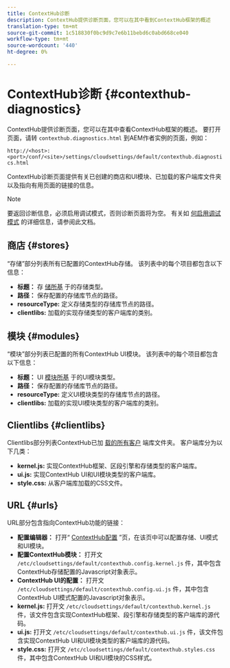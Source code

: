 ```yaml
---
title: ContextHub诊断
description: ContextHub提供诊断页面，您可以在其中看到ContextHub框架的概述
translation-type: tm+mt
source-git-commit: 1c518830f0bc9d9c7e6b11bebd6c0abd668ce040
workflow-type: tm+mt
source-wordcount: '440'
ht-degree: 0%

---
```



# ContextHub诊断 {#contexthub-diagnostics}

ContextHub提供诊断页面，您可以在其中查看ContextHub框架的概述。 要打开页面，请转 `contexthub.diagnostics.html` 到AEM作者实例的页面，例如：

`http://<host>:<port>/conf/<site>/settings/cloudsettings/default/contexthub.diagnostics.html`

ContextHub诊断页面提供有关已创建的商店和UI模块、已加载的客户端库文件夹以及指向有用页面的链接的信息。

>[!NOTE]
>
>要返回诊断信息，必须启用调试模式，否则诊断页面将为空。 有关如 [何启用调试模式](configuring-contexthub.md#debugging-contexthub) 的详细信息，请参阅此文档。

## 商店 {#stores}

“存储”部分列表所有已配置的ContextHub存储。 该列表中的每个项目都包含以下信息：

* **标题：** 存 [储所基](sample-stores.md) 于的存储类型。
* **路径：** 保存配置的存储库节点的路径。
* **resourceType:** 定义存储类型的存储库节点的路径。
* **clientlibs:** 加载的实现存储类型的客户端库的类别。

## 模块 {#modules}

“模块”部分列表已配置的所有ContextHub UI模块。 该列表中的每个项目都包含以下信息：

* **标题：** UI [模块所基](sample-modules.md) 于的UI模块类型。
* **路径：** 保存配置的存储库节点的路径。
* **resourceType:** 定义UI模块类型的存储库节点的路径。
* **clientlibs:** 加载的实现UI模块类型的客户端库的类别。

## Clientlibs {#clientlibs}

Clientlibs部分列表ContextHub已加 [载的所有客户](/help/implementing/developing/introduction/clientlibs.md) 端库文件夹。 客户端库分为以下几类：

* **kernel.js:** 实现ContextHub框架、区段引擎和存储类型的客户端库。
* **ui.js:** 实现ContextHub UI和UI模块类型的客户端库。
* **style.css:** 从客户端库加载的CSS文件。

## URL {#urls}

URL部分包含指向ContextHub功能的链接：

* **配置编辑器：** 打开“ [ContextHub配置](configuring-contexthub.md) ”页，在该页中可以配置存储、UI模式和UI模块。
* **配置ContextHub模块：** 打开文 `/etc/cloudsettings/default/contexthub.config.kernel.js` 件，其中包含ContextHub存储配置的Javascript对象表示。
* **ContextHub UI的配置：** 打开文 `/etc/cloudsettings/default/contexthub.config.ui.js` 件，其中包含ContextHub UI模式配置的Javascript对象表示。
* **kernel.js:** 打开文 `/etc/cloudsettings/default/contexthub.kernel.js` 件，该文件包含实现ContextHub框架、段引擎和存储类型的客户端库的源代码。
* **ui.js:** 打开文 `/etc/cloudsettings/default/contexthub.ui.js` 件，该文件包含实现ContextHub UI和UI模块类型的客户端库的源代码。
* **style.css:** 打开文 `/etc/cloudsettings/default/contexthub.styles.css` 件，其中包含ContextHub UI和UI模块的CSS样式。
